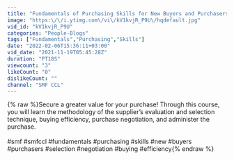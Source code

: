 ```yaml
---
title: "Fundamentals of Purchasing Skills for New Buyers and Purchasers"
image: "https:\/\/i.ytimg.com\/vi\/kV1kvjR_P9U\/hqdefault.jpg"
vid_id: "kV1kvjR_P9U"
categories: "People-Blogs"
tags: ["Fundamentals","Purchasing","Skills"]
date: "2022-02-06T15:36:11+03:00"
vid_date: "2021-11-19T05:45:28Z"
duration: "PT18S"
viewcount: "3"
likeCount: "0"
dislikeCount: ""
channel: "SMF CCL"
---
```

{% raw %}Secure a greater value for your purchase! Through this course, you will learn the methodology of the supplier’s evaluation and selection technique, buying efficiency, purchase negotiation, and administer the purchase.<br /><br />#smf #smfccl #fundamentals #purchasing #skills #new #buyers #purchasers #selection #negotiation #buying #efficiency{% endraw %}
